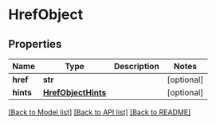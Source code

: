 # HrefObject

## Properties
Name | Type | Description | Notes
------------ | ------------- | ------------- | -------------
**href** | **str** |  | [optional] 
**hints** | [**HrefObjectHints**](HrefObjectHints.md) |  | [optional] 

[[Back to Model list]](../README.md#documentation-for-models) [[Back to API list]](../README.md#documentation-for-api-endpoints) [[Back to README]](../README.md)

